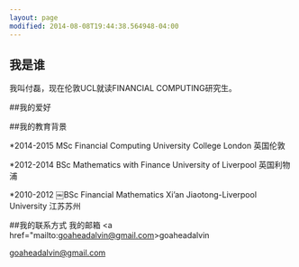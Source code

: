 ```yaml
---
layout: page
modified: 2014-08-08T19:44:38.564948-04:00
---
```



## 我是谁
  我叫付磊，现在伦敦UCL就读FINANCIAL COMPUTING研究生。


##我的爱好 


##我的教育背景

*2014-2015  MSc Financial Computing          University College London  英国伦敦  

*2012-2014  BSc Mathematics with Finance     University of Liverpool    英国利物浦   

*2010-2012  ￼BSc Financial Mathematics        Xi’an Jiaotong-Liverpool University  江苏苏州

##我的联系方式
我的邮箱 <a href="mailto:goaheadalvin@gmail.com>goaheadalvin</a>

<a href="mailto:goaheadalvin@gmail.com">goaheadalvin@gmail.com</a>
